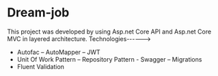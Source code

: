# Dream-job
This project was developed by using Asp.net Core API and Asp.net Core MVC in layered
architecture.
Technologies------>
- Autofac 
– AutoMapper 
– JWT 
- Unit Of Work Pattern
– Repository Pattern - Swagger 
– Migrations 
- Fluent Validation
